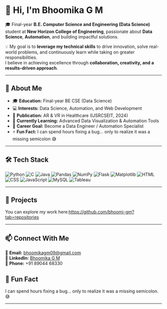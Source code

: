 # 👋 Hi, I'm Bhoomika G M  

🎓 Final-year **B.E. Computer Science and Engineering (Data Science)** student at **New Horizon College of Engineering**, passionate about **Data Science**, **Automation**, and building impactful solutions.  

💡 My goal is to **leverage my technical skills** to drive innovation, solve real-world problems, and continuously learn while taking on greater responsibilities.  
I believe in achieving excellence through **collaboration, creativity, and a results-driven approach**.  

---

## 📌 About Me  
- 🎓 **Education:** Final-year BE CSE (Data Science)  
- 💻 **Interests:** Data Science, Automation, and Web Development  
- 📄 **Publication:** AR & VR in Healthcare (IJSRCSEIT, 2024)  
- 🌱 **Currently Learning:** Advanced Data Visualization & Automation Tools  
- 🎯 **Career Goal:** Become a Data Engineer / Automation Specialist  
- ⚡ **Fun Fact:** I can spend hours fixing a bug… only to realize it was a missing semicolon 😅  

---

## 🛠 Tech Stack  
<span>
  <img src="https://img.shields.io/badge/Python-3776AB?style=for-the-badge&logo=python&logoColor=white" alt="Python" />
  <img src="https://img.shields.io/badge/C-00599C?style=for-the-badge&logo=c&logoColor=white" alt="C" />
  <img src="https://img.shields.io/badge/Java-007396?style=for-the-badge&logo=java&logoColor=white" alt="Java" />
  <img src="https://img.shields.io/badge/Pandas-150458?style=for-the-badge&logo=pandas&logoColor=white" alt="Pandas" />
  <img src="https://img.shields.io/badge/NumPy-013243?style=for-the-badge&logo=numpy&logoColor=white" alt="NumPy" />
  <img src="https://img.shields.io/badge/Flask-000000?style=for-the-badge&logo=flask&logoColor=white" alt="Flask" />
  <img src="https://img.shields.io/badge/Matplotlib-F37626?style=for-the-badge&logo=matplotlib&logoColor=white" alt="Matplotlib" />
  <img src="https://img.shields.io/badge/HTML-E34F26?style=for-the-badge&logo=html5&logoColor=white" alt="HTML" />
  <img src="https://img.shields.io/badge/CSS-1572B6?style=for-the-badge&logo=css3&logoColor=white" alt="CSS" />
  <img src="https://img.shields.io/badge/JavaScript-F7DF1E?style=for-the-badge&logo=javascript&logoColor=black" alt="JavaScript" />
  <img src="https://img.shields.io/badge/MySQL-4479A1?style=for-the-badge&logo=mysql&logoColor=white" alt="MySQL" />
  <img src="https://img.shields.io/badge/Tableau-E97627?style=for-the-badge&logo=tableau&logoColor=white" alt="Tableau" />
</span>


---

## 🚀 Projects  
You can explore my work here:https://github.com/bhoomi-gm?tab=repositories
 

---

## 📫 Connect With Me  
📧 **Email:** [bhoomikagm09@gmail.com](mailto:bhoomikagm09@gmail.com)  
💼 **LinkedIn:** [Bhoomika G M](https://www.linkedin.com/in/bhoomika-g-m-b598052a8/)  
📱 **Phone:** +91 89044 68330  

## 🎯 Fun Fact  
I can spend hours fixing a bug… only to realize it was a missing semicolon. 😅  

---


